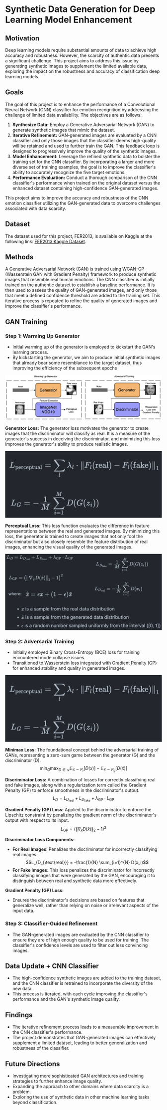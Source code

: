 # Synthetic Data Generation for Deep Learning Model Enhancement

## Motivation

Deep learning models require substantial amounts of data to achieve high accuracy and robustness. However, the scarcity of authentic data presents a significant challenge. This project aims to address this issue by generating synthetic images to supplement the limited available data, exploring the impact on the robustness and accuracy of classification deep learning models.

## Goals

The goal of this project is to enhance the performance of a Convolutional Neural Network (CNN) classifier for emotion recognition by addressing the challenge of limited data availability. The objectives are as follows:

1. **Synthesize Data:** Employ a Generative Adversarial Network (GAN) to generate synthetic images that mimic the dataset. 
2. **Iterative Refinement:** GAN-generated images are evaluated by a CNN classifier and only those images that the classifier deems high-quality will be retained and used to further train the GAN. This feedback loop is designed to progressively improve the quality of the synthetic images.
3. **Model Enhancement:** Leverage the refined synthetic data to bolster the training set for the CNN classifier. By incorporating a larger and more diverse set of training examples, the goal is to improve the classifier's ability to accurately recognize the five target emotions.
4. **Performance Evaluation:** Conduct a thorough comparison of the CNN classifier's performance when trained on the original dataset versus the enhanced dataset containing high-confidence GAN-generated images. 

This project aims to improve the accuracy and robustness of the CNN emotion classifier utilizing the GAN-generated data to overcome challenges associated with data scarcity.

## Dataset
The dataset used for this project, FER2013, is available on Kaggle at the following link: [FER2013 Kaggle Dataset](https://www.kaggle.com/datasets/msambare/fer2013).

## Methods

A Generative Adversarial Network (GAN) is trained using WGAN-GP (Wasserstein GAN with Gradient Penalty) framework to produce synthetic images that resemble real human emotions. The CNN classifier is initially trained on the authentic dataset to establish a baseline performance. It is then used to assess the quality of GAN-generated images, and only those that meet a defined confidence threshold are added to the training set. This iterative process is repeated to refine the quality of generated images and improve the classifier's performance.

## GAN Training

### Step 1: Warming Up Generator

- Initial warming up of the generator is employed to kickstart the GAN's learning process.
- By kickstarting the generator, we aim to produce initial synthetic images that already bear some resemblance to the target dataset, thus improving the efficiency of the subsequent epochs

![Figure 1](Figures/Figure1.png)

**Generator Loss:**
The generator loss motivates the generator to create images that the discriminator will classify as real. It is a measure of the generator's success in deceiving the discriminator, and minimizing this loss improves the generator's ability to produce realistic images.

![Figure 2](Figures/Figure2.png)


**Perceptual Loss:**
This loss function evaluates the difference in feature representations between the real and generated images. By minimizing this loss, the generator is trained to create images that not only fool the discriminator but also closely resemble the feature distribution of real images, enhancing the visual quality of the generated images.


![Figure 3](Figures/Figure3.png)


### Step 2: Adversarial Training

- Initially employed Binary Cross-Entropy (BCE) loss for training encountered mode collapse issues.
- Transitioned to Wasserstein loss integrated with Gradient Penalty (GP) for enhanced stability and quality in generated images.

![Figure 2](Figures/Figure2.png)

**Minimax Loss:**
The foundational concept behind the adversarial training of GANs, representing a zero-sum game between the generator (G) and the discriminator (D).
$$\min_G \max_{D \in \mathcal{D}} \mathbb{E}_{x \sim P_r} [D(x)] - \mathbb{E}_{\tilde{x} \sim P_g} [D(\tilde{x})]$$

**Discriminator Loss:**
A combination of losses for correctly classifying real and fake images, along with a regularization term called the Gradient Penalty (GP) to enforce smoothness in the discriminator's output.
$$L_D = L_{D_{\text{real}}} + L_{D_{\text{fake}}} + \lambda_{\text{GP}} \cdot L_{\text{GP}}$$

**Gradient Penalty (GP) Loss:**
Applied to the discriminator to enforce the Lipschitz constraint by penalizing the gradient norm of the discriminator's output with respect to its input.
$$L_{\text{GP}} = \left(\left\lVert \nabla_{\hat{x}} D(\hat{x}) \right\rVert_2 - 1\right)^2$$

**Discriminator Loss Components:**
- **For Real Images**: Penalizes the discriminator for incorrectly classifying real images.
  $$L_{D_{\text{real}}} = -\frac{1}{N} \sum_{i=1}^{N} D(x_i)$$
- **For Fake Images:** This loss penalizes the discriminator for incorrectly classifying images that were generated by the GAN, encouraging it to distinguish between real and synthetic data more effectively.

**Gradient Penalty (GP) Loss:**
- Ensures the discriminator's decisions are based on features that generalize well, rather than relying on noise or irrelevant aspects of the input data.

### Step 3: Classifier-Guided Refinement

- The GAN-generated images are evaluated by the CNN classifier to ensure they are of high enough quality to be used for training. The classifier's confidence levels are used to filter out less convincing images.

## Data Update + CNN Classifier

- The high-confidence synthetic images are added to the training dataset, and the CNN classifier is retrained to incorporate the diversity of the new data.
- This process is iterated, with each cycle improving the classifier's performance and the GAN's synthetic image quality.

## Findings

- The iterative refinement process leads to a measurable improvement in the CNN classifier's performance.
- The project demonstrates that GAN-generated images can effectively supplement a limited dataset, leading to better generalization and robustness of the classifier.

## Future Directions

- Investigating more sophisticated GAN architectures and training strategies to further enhance image quality.
- Expanding the approach to other domains where data scarcity is a problem.
- Exploring the use of synthetic data in other machine learning tasks beyond classification.
